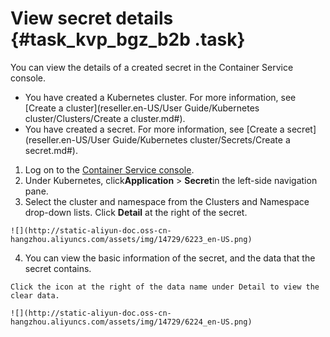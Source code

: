 # View secret details {#task_kvp_bgz_b2b .task}

You can view the details of a created secret in the Container Service console.

-   You have created a Kubernetes cluster. For more information, see [Create a cluster](reseller.en-US/User Guide/Kubernetes cluster/Clusters/Create a cluster.md#).
-   You have created a secret. For more information, see [Create a secret](reseller.en-US/User Guide/Kubernetes cluster/Secrets/Create a secret.md#).

1.   Log on to the [Container Service console](https://partners-intl.console.aliyun.com/#/cs). 
2.   Under Kubernetes, click**Application** \> **Secret**in the left-side navigation pane. 
3.   Select the cluster and namespace from the Clusters and Namespace drop-down lists. Click **Detail** at the right of the secret. 

    ![](http://static-aliyun-doc.oss-cn-hangzhou.aliyuncs.com/assets/img/14729/6223_en-US.png)

4.   You can view the basic information of the secret, and the data that the secret contains. 

    Click the icon at the right of the data name under Detail to view the clear data.

    ![](http://static-aliyun-doc.oss-cn-hangzhou.aliyuncs.com/assets/img/14729/6224_en-US.png)


